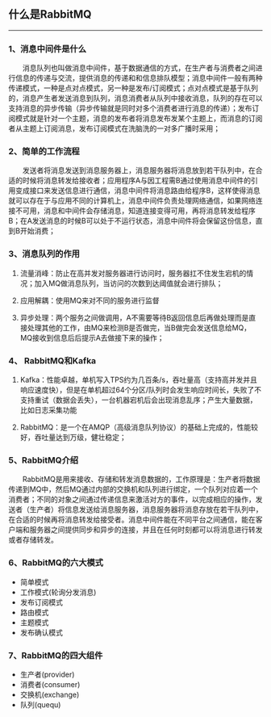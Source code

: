 ## 什么是RabbitMQ
----
### 1、消息中间件是什么
&emsp;&emsp;消息队列也叫做消息中间件，基于数据通信的方式，在生产者与消费者之间进行信息的传递与交流，提供消息的传递和和信息排队模型；消息中间件一般有两种传递模式，一种是点对点模式，另一种是发布/订阅模式；点对点模式是基于队列的，消息产生者发送消息到队列，消息消费者从队列中接收消息，队列的存在可以支持消息的异步传输（异步传输就是同时对多个消费者进行消息的传递）；发布订阅模式就是针对一个主题，消息的发布者将消息发布发某个主题上，而消息的订阅者从主题上订阅消息，发布订阅模式在洗脑洗的一对多广播时采用；

### 2、简单的工作流程
&emsp;&emsp;发送者将消息发送到消息服务器上，消息服务器将消息放到若干队列中，在合适的时候将消息转发给接收者；应用程序A与因工程需B通过使用消息中间件的引用变成接口来发送信息进行通信，消息中间件将消息路由给程序B，这样使得消息就可以存在于与应用不同的计算机上，消息中间件负责处理网络通信，如果网络连接不可用，消息和中间件会存储消息，知道连接变得可用，再将消息转发给程序B；在A发送消息的时候B可以处于不运行状态，消息中间件将会保留这份信息，直到B开始消费；

### 3、消息队列的作用
1. 流量消峰：防止在高并发对服务器进行访问时，服务器扛不住发生宕机的情况；加入MQ做消息队列，当访问的次数到达阈值就会进行排队；

2. 应用解耦：使用MQ来对不同的服务进行监督

3. 异步处理：两个服务之间做调用，A不需要等待B返回信息后再做处理而是直接处理其他的工作，由MQ来检测B是否做完，当B做完会发送信息给MQ，MQ接收到信息后后提示A去做接下来的操作；

### 4、 RabbitMQ和Kafka
1. Kafka：性能卓越，单机写入TPS约为几百条/s，吞吐量高（支持高并发并且响应速度快），但是在单机超过64个分区/队列时会发生响应时间长，失败了不支持重试（数据会丢失），一台机器宕机后会出现消息乱序；产生大量数据，比如日志采集功能

2. RabbitMQ：是一个在AMQP（高级消息队列协议）的基础上完成的，性能较好，吞吐量达到万级，健壮稳定；

### 5、RabbitMQ介绍
&emsp;&emsp;RabbitMQ是用来接收、存储和转发消息数据的，工作原理是：生产者将数据传递到MQ中，然后MQ通过内部的交换机和队列进行绑定，一个队列对应着一个消费者；不同的对象之间通过传递信息来激活对方的事件，以完成相应的操作，发送者（生产者）将信息发送给消息服务器，消息服务器将消息存放在若干队列中，在合适的时候再将消息转发给接受者。消息中间件能在不同平台之间通信，能在客户端和服务器之间提供同步和异步的连接，并且在任何时刻都可以将消息进行转发或者存储转发。

### 6、RabbitMQ的六大模式
+ 简单模式
+ 工作模式(轮询分发消息)
+ 发布订阅模式
+ 路由模式
+ 主题模式
+ 发布确认模式

### 7、RabbitMQ的四大组件
+ 生产者(provider)
+ 消费者(consumer)
+ 交换机(exchange)
+ 队列(quequ)
